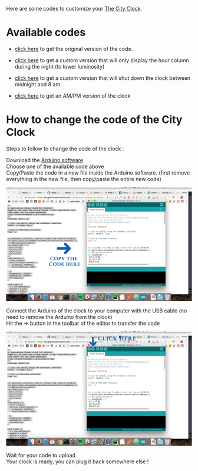 Here are some codes to customize your [The City Clock](http://www.the-city-clock.com/).  

# Available codes


- [click here](https://raw.githubusercontent.com/LucasBerbesson/binary-clock/master/binary_clock/binary_clock.ino) to get the original version of the code. 

- [click here](https://raw.githubusercontent.com/LucasBerbesson/binary-clock/master/binary_clock_night_dimmed/binary_clock_night_dimmed.ino) to get a custom version that will only display the hour column during the night (to lower luminosity)

- [click here](https://raw.githubusercontent.com/LucasBerbesson/binary-clock/master/binary_clock_night_off/binary_clock_night_off2.ino) to get a custom version that will shut down the clock between midnight and 8 am

- [click here](https://raw.githubusercontent.com/LucasBerbesson/binary-clock/master/binary_clock_am_pm/binary_clock_am_pm.ino) to get an AM/PM version of the clock

# How to change the code of the City Clock 
 
 Steps to follow to change the code of the clock : 
 
Download the [Arduino software](https://www.arduino.cc/en/Main/Software)  
Choose one of the available code above  
Copy/Paste the code in a new file inside the Arduino software. (first remove everything in the new file, then copy/paste the entire new code)  

![Screenshot 1](explanation.jpg)


Connect the Arduino of the clock to your computer with the USB cable (no need to remove the Arduino from the clock)  
Hit the => button in the toolbar of the editor to transfer the code  

![Screenshot 2](explanation2.jpg)


Wait for your code to upload  
Your clock is ready, you can plug it back somewhere else !

